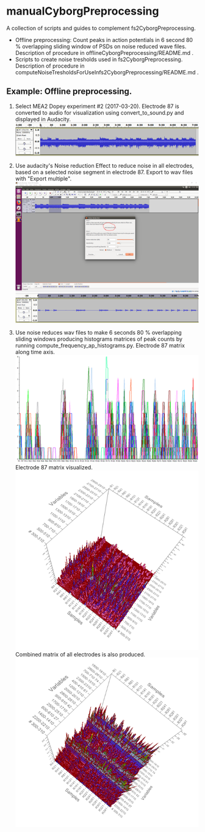 # manualCyborgPreprocessing
A collection of scripts and guides to complement fs2CyborgPreprocessing.

* Offline preprocessing: Count peaks in action potentials in 6 second 80 % overlapping sliding window of PSDs on noise reduced wave files. Description of procedure in offlineCyborgPreprocessing/README.md .
* Scripts to create noise tresholds used in fs2CyborgPreprocessing. Description of procedure in computeNoiseTresholdsForUseInfs2CyborgPreprocessing/README.md .

## Example: Offline preprocessing.

1. Select MEA2 Dopey experiment #2 (2017-03-20). Electrode 87 is converted to audio for visualization using convert_to_sound.py and displayed in Audacity.
![2 87 raw audio audacity](/img/2_87_raw_audio_audacity.png)

2. Use audacity's Noise reduction Effect to reduce noise in all electrodes, based on a selected noise segment in electrode 87. Export to wav files with "Export multiple".
![2 87 raw audio audacity](/img/2_87_raw_audio_audacity_selecting_noise_segment.png)
![2 87 raw audio audacity](/img/2_87_raw_audio_audacity_noise_reduced.PNG)

3. Use noise reduces wav files to make 6 seconds 80 % overlapping sliding windows producing histograms matrices of peak counts by running compute_frequency_ap_histograms.py.
Electrode 87 matrix along time axis.
![2 87 raw audio audacity](/img/2_87_AP_detection_from_sliding_6s_STFT_windows.PNG)
Electrode 87 matrix visualized.
![2 87 raw audio audacity](/img/2_87_AP_detection_from_sliding_6s_STFT_windows_3D.PNG)
Combined matrix of all electrodes is also produced.
![2 87 raw audio audacity](/img/2_all_electrodes_except_Ref_AP_detection_from_sliding_6s_STFT_windows_3D.PNG)

